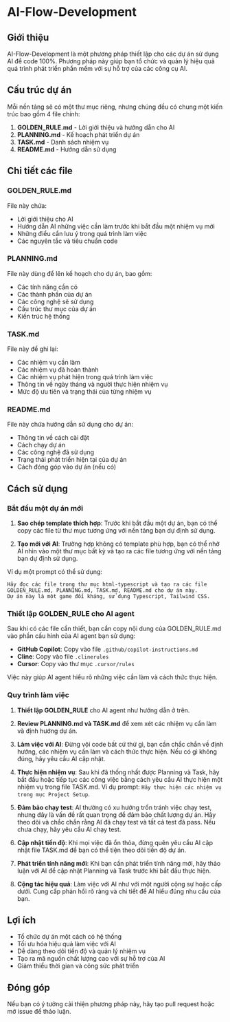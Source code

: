 # AI-Flow-Development

## Giới thiệu

AI-Flow-Development là một phương pháp thiết lập cho các dự án sử dụng AI để code 100%. Phương pháp này giúp bạn tổ chức và quản lý hiệu quả quá trình phát triển phần mềm với sự hỗ trợ của các công cụ AI.

## Cấu trúc dự án

Mỗi nền tảng sẽ có một thư mục riêng, nhưng chúng đều có chung một kiến trúc bao gồm 4 file chính:

1. **GOLDEN_RULE.md** - Lời giới thiệu và hướng dẫn cho AI
2. **PLANNING.md** - Kế hoạch phát triển dự án
3. **TASK.md** - Danh sách nhiệm vụ
4. **README.md** - Hướng dẫn sử dụng

## Chi tiết các file

### GOLDEN_RULE.md

File này chứa:

- Lời giới thiệu cho AI
- Hướng dẫn AI những việc cần làm trước khi bắt đầu một nhiệm vụ mới
- Những điều cần lưu ý trong quá trình làm việc
- Các nguyên tắc và tiêu chuẩn code

### PLANNING.md

File này dùng để lên kế hoạch cho dự án, bao gồm:

- Các tính năng cần có
- Các thành phần của dự án
- Các công nghệ sẽ sử dụng
- Cấu trúc thư mục của dự án
- Kiến trúc hệ thống

### TASK.md

File này để ghi lại:

- Các nhiệm vụ cần làm
- Các nhiệm vụ đã hoàn thành
- Các nhiệm vụ phát hiện trong quá trình làm việc
- Thông tin về ngày tháng và người thực hiện nhiệm vụ
- Mức độ ưu tiên và trạng thái của từng nhiệm vụ

### README.md

File này chứa hướng dẫn sử dụng cho dự án:

- Thông tin về cách cài đặt
- Cách chạy dự án
- Các công nghệ đã sử dụng
- Trạng thái phát triển hiện tại của dự án
- Cách đóng góp vào dự án (nếu có)

## Cách sử dụng

### Bắt đầu một dự án mới

1. **Sao chép template thích hợp**: Trước khi bắt đầu một dự án, bạn có thể copy các file từ thư mục tương ứng với nền tảng bạn dự định sử dụng.

2. **Tạo mới với AI**: Trường hợp không có template phù hợp, bạn có thể nhờ AI nhìn vào một thư mục bất kỳ và tạo ra các file tương ứng với nền tảng bạn dự định sử dụng.

Ví dụ một prompt có thể sử dụng:

```
Hãy đọc các file trong thư mục html-typescript và tạo ra các file GOLDEN_RULE.md, PLANNING.md, TASK.md, README.md cho dự án này.
Dự án này là một game đối kháng, sử dụng Typescript, Tailwind CSS.
```

### Thiết lập GOLDEN_RULE cho AI agent

Sau khi có các file cần thiết, bạn cần copy nội dung của GOLDEN_RULE.md vào phần cấu hình của AI agent bạn sử dụng:

- **GitHub Copilot**: Copy vào file `.github/copilot-instructions.md`
- **Cline**: Copy vào file `.clinerules`
- **Cursor**: Copy vào thư mục `.cursor/rules`

Việc này giúp AI agent hiểu rõ những việc cần làm và cách thức thực hiện.

### Quy trình làm việc

1. **Thiết lập GOLDEN_RULE** cho AI agent như hướng dẫn ở trên.

2. **Review PLANNING.md và TASK.md** để xem xét các nhiệm vụ cần làm và định hướng dự án.

3. **Làm việc với AI**: Đừng vội code bất cứ thứ gì, bạn cần chắc chắn về định hướng, các nhiệm vụ cần làm và cách thức thực hiện. Nếu có gì không đúng, hãy yêu cầu AI cập nhật.

4. **Thực hiện nhiệm vụ**: Sau khi đã thống nhất được Planning và Task, hãy bắt đầu hoặc tiếp tục các công việc bằng cách yêu cầu AI thực hiện một nhiệm vụ trong file TASK.md. Ví dụ prompt: `Hãy thực hiện các nhiệm vụ trong mục Project Setup`.

5. **Đảm bảo chạy test**: AI thường có xu hướng trốn tránh việc chạy test, nhưng đây là vấn đề rất quan trọng để đảm bảo chất lượng dự án. Hãy theo dõi và chắc chắn rằng AI đã chạy test và tất cả test đã pass. Nếu chưa chạy, hãy yêu cầu AI chạy test.

6. **Cập nhật tiến độ**: Khi mọi việc đã ổn thỏa, đừng quên yêu cầu AI cập nhật file TASK.md để bạn có thể tiện theo dõi tiến độ dự án.

7. **Phát triển tính năng mới**: Khi bạn cần phát triển tính năng mới, hãy thảo luận với AI để cập nhật Planning và Task trước khi bắt đầu thực hiện.

8. **Cộng tác hiệu quả**: Làm việc với AI như với một người cộng sự hoặc cấp dưới. Cung cấp phản hồi rõ ràng và chi tiết để AI hiểu đúng nhu cầu của bạn.

## Lợi ích

- Tổ chức dự án một cách có hệ thống
- Tối ưu hóa hiệu quả làm việc với AI
- Dễ dàng theo dõi tiến độ và quản lý nhiệm vụ
- Tạo ra mã nguồn chất lượng cao với sự hỗ trợ của AI
- Giảm thiểu thời gian và công sức phát triển

## Đóng góp

Nếu bạn có ý tưởng cải thiện phương pháp này, hãy tạo pull request hoặc mở issue để thảo luận.
